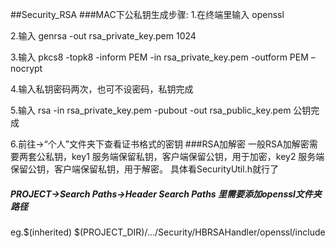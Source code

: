 ##Security_RSA
###MAC下公私钥生成步骤:
1.在终端里输入 openssl

2.输入 genrsa -out rsa_private_key.pem 1024

3.输入 pkcs8 -topk8 -inform PEM -in rsa_private_key.pem -outform PEM –nocrypt

4.输入私钥密码两次，也可不设密码，私钥完成

5.输入 rsa -in rsa_private_key.pem -pubout -out rsa_public_key.pem  公钥完成

6.前往->“个人”文件夹下查看证书格式的密钥
###RSA加解密
一般RSA加解密需要两套公私钥，key1 服务端保留私钥，客户端保留公钥，用于加密，key2 服务端保留公钥，客户端保留私钥，用于解密。
具体看SecurityUtil.h就行了

##### PROJECT->Search Paths->Header Search Paths 里需要添加openssl文件夹路径
eg.$(inherited) $(PROJECT_DIR)/.../Security/HBRSAHandler/openssl/include